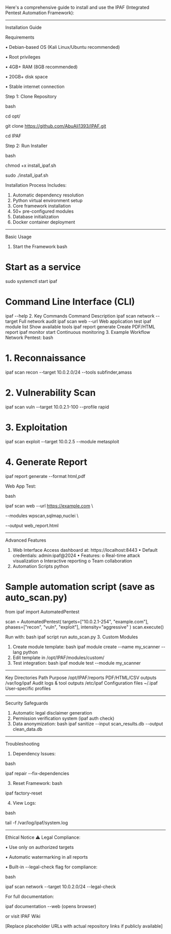 


Here's a comprehensive guide to install and use the IPAF (Integrated Pentest Automation Framework):
________________________________________
Installation Guide

Requirements

•	Debian-based OS (Kali Linux/Ubuntu recommended)

•	Root privileges

•	4GB+ RAM (8GB recommended)

•	20GB+ disk space

•	Stable internet connection

Step 1: Clone Repository

bash

cd opt/

git clone https://github.com/AbuAli1393/IPAF.git

cd IPAF

Step 2: Run Installer

bash

chmod +x install_ipaf.sh

sudo ./install_ipaf.sh

Installation Process Includes:
1.	Automatic dependency resolution
2.	Python virtual environment setup
3.	Core framework installation
4.	50+ pre-configured modules
5.	Database initialization
6.	Docker container deployment
________________________________________
Basic Usage
1. Start the Framework
bash
# Start as a service
sudo systemctl start ipaf

# Command Line Interface (CLI)
ipaf --help
2. Key Commands
Command	Description
ipaf scan network --target <IP>	Full network audit
ipaf scan web --url <URL>	Web application test
ipaf module list	Show available tools
ipaf report generate	Create PDF/HTML report
ipaf monitor start	Continuous monitoring
3. Example Workflow
Network Pentest:
bash

# 1. Reconnaissance
ipaf scan recon --target 10.0.2.0/24 --tools subfinder,amass

# 2. Vulnerability Scan

ipaf scan vuln --target 10.0.2.1-100 --profile rapid

# 3. Exploitation

ipaf scan exploit --target 10.0.2.5 --module metasploit

# 4. Generate Report

ipaf report generate --format html,pdf

Web App Test:

bash

ipaf scan web --url https://example.com \

  --modules wpscan,sqlmap,nuclei \
  
  --output web_report.html
________________________________________

Advanced Features

1. Web Interface
Access dashboard at: https://localhost:8443
•	Default credentials: admin:ipaf@2024
•	Features:
o	Real-time attack visualization
o	Interactive reporting
o	Team collaboration
2. Automation Scripts
python

# Sample automation script (save as auto_scan.py)
from ipaf import AutomatedPentest

scan = AutomatedPentest(
    targets=["10.0.2.1-254", "example.com"],
    phases=["recon", "vuln", "exploit"],
    intensity="aggressive"
)
scan.execute()

Run with:
bash
ipaf script run auto_scan.py
3. Custom Modules
   1.	Create module template:
      bash
      ipaf module create --name my_scanner --lang python
  2.	Edit template in /opt/IPAF/modules/custom/
  3.	Test integration:
      bash
     ipaf module test --module my_scanner
________________________________________
Key Directories
Path	Purpose
/opt/IPAF/reports	PDF/HTML/CSV outputs
/var/log/ipaf	Audit logs & tool outputs
/etc/ipaf	Configuration files
~/.ipaf	User-specific profiles
________________________________________
Security Safeguards
1.	Automatic legal disclaimer generation
2.	Permission verification system (ipaf auth check)
3.	Data anonymization:
bash
ipaf sanitize --input scan_results.db --output clean_data.db
________________________________________

Troubleshooting

1.	Dependency Issues:

bash

ipaf repair --fix-dependencies

3.	Reset Framework:
bash

ipaf factory-reset

4.	View Logs:
   
bash

tail -f /var/log/ipaf/system.log
________________________________________
Ethical Notice
⚠️ Legal Compliance:

•	Use only on authorized targets

•	Automatic watermarking in all reports

•	Built-in --legal-check flag for compliance:

bash

ipaf scan network --target 10.0.2.0/24 --legal-check

For full documentation:

ipaf documentation --web (opens browser)

or visit IPAF Wiki

[Replace placeholder URLs with actual repository links if publicly available]
